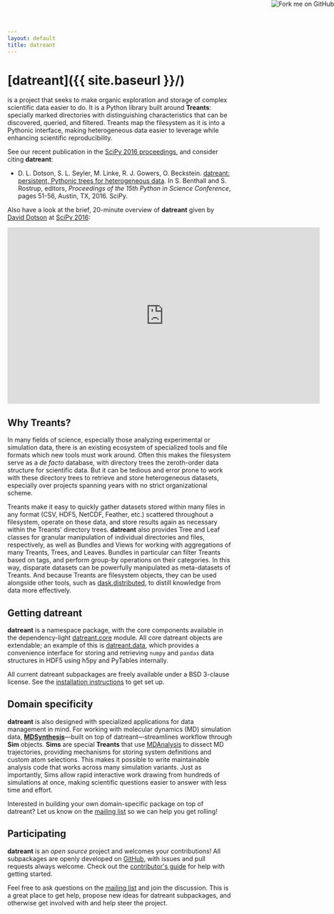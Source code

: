 ```yaml
---
layout: default
title: datreant
---
```

# [**datreant**]({{ site.baseurl }}/)

is a project that seeks to make organic exploration and storage of
complex scientific data easier to do. It is a Python library built around
**Treants**: specially marked directories with distinguishing characteristics
that can be discovered, queried, and filtered. Treants map the filesystem as
it is into a Pythonic interface, making heterogeneous data easier to leverage
while enhancing scientific reproducibility.

See our recent publication in the [SciPy 2016
proceedings](http://conference.scipy.org/proceedings/scipy2016),
and consider citing **datreant**:

* D. L. Dotson, S. L. Seyler, M. Linke, R. J. Gowers, O. Beckstein. [datreant: persistent, Pythonic trees for heterogeneous data](http://conference.scipy.org/proceedings/scipy2016/david_dotson.html). In S. Benthall and S. Rostrup, editors, *Proceedings of the 15th Python in Science Conference*, pages 51-56, Austin, TX, 2016. SciPy.

Also have a look at the brief, 20-minute overview of **datreant** given by
[David Dotson](https://github.com/dotsdl) at [SciPy 2016](http://scipy2016.scipy.org/):

<iframe width="700" height="395" src="http://www.youtube.com/embed/enLHDZoch0U" frameborder="0" allowfullscreen></iframe>

## Why Treants?

In many fields of science, especially those analyzing experimental or
simulation data, there is an existing ecosystem of specialized tools and file
formats which new tools must work around. Often this makes the filesystem serve
as a *de facto* database, with directory trees the zeroth-order data structure
for scientific data. But it can be tedious and error prone to work with these
directory trees to retrieve and store heterogeneous datasets, especially over
projects spanning years with no strict organizational scheme.

Treants make it easy to quickly gather datasets stored within many files in any
format (CSV, HDF5, NetCDF, Feather, etc.) scattered throughout a filesystem,
operate on these data, and store results again as necessary within the Treants'
directory trees. **datreant** also provides Tree and Leaf classes for granular
manipulation of individual directories and files, respectively, as well as
Bundles and Views for working with aggregations of many Treants, Trees, and
Leaves. Bundles in particular can filter Treants based on tags, and perform
group-by operations on their categories. In this way, disparate datasets can be
powerfully manipulated as meta-datasets of Treants. And because Treants are
filesystem objects, they can be used alongside other tools, such as
[dask.distributed](http://distributed.readthedocs.org/), to distill knowledge
from data more effectively.


## Getting datreant

**datreant** is a namespace package, with the core components available in the
dependency-light [datreant.core](http://datreant.readthedocs.org/)
module. All core datreant objects are extendable; an example of this is
[datreant.data](http://datreantdata.readthedocs.org/), which provides a
convenience interface for storing and retrieving `numpy` and `pandas` data
structures in HDF5 using h5py and PyTables internally.

All current datreant subpackages are freely available under a BSD 3-clause
license. See the [installation
instructions](http://datreant.readthedocs.org/en/latest/install.html) to get
set up.


## Domain specificity

**datreant** is also designed with specialized applications for data management
in mind. For working with molecular dynamics (MD) simulation data,
[**MDSynthesis**](http://mdsynthesis.readthedocs.org/)—built on top of
datreant—streamlines workflow through **Sim** objects. **Sims** are special
**Treants** that use [MDAnalysis](http://www.mdanalysis.org/) to dissect MD
trajectories, providing mechanisms for storing system definitions and custom
atom selections. This makes it possible to write maintainable analysis code
that works across many simulation variants. Just as importantly, Sims allow
rapid interactive work drawing from hundreds of simulations at once, making
scientific questions easier to answer with less time and effort.

Interested in building your own domain-specific package on top of datreant?
Let us know on the [mailing list](http://groups.google.com/group/datreant)
so we can help you get rolling!


## Participating

**datreant** is an *open source* project and welcomes your contributions! All
subpackages are openly developed on [GitHub](https://github.com/datreant),
with issues and pull requests always welcome. Check out the [contributor's
guide](http://datreant.readthedocs.org/en/latest/contributing.html) for help
with getting started.

Feel free to ask questions on the
[mailing list](http://groups.google.com/group/datreant) and join the
discussion. This is a great place to get help, propose new ideas for datreant
subpackages, and otherwise get involved with and help steer the project.

<a href="https://github.com/datreant"><img style="position: absolute; top: 0; right: 0; border: 0;" src="https://camo.githubusercontent.com/a6677b08c955af8400f44c6298f40e7d19cc5b2d/68747470733a2f2f73332e616d617a6f6e6177732e636f6d2f6769746875622f726962626f6e732f666f726b6d655f72696768745f677261795f3664366436642e706e67" alt="Fork me on GitHub" data-canonical-src="https://s3.amazonaws.com/github/ribbons/forkme_right_gray_6d6d6d.png"></a>
